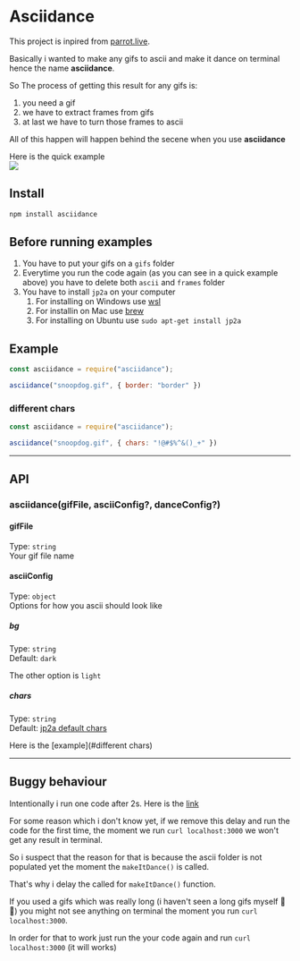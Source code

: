 # Asciidance

This project is inpired from [parrot.live](https://github.com/hugomd/parrot.live).  

Basically i wanted to make any gifs to ascii and make it dance on terminal hence the name **asciidance**.  

So The process of getting this result for any gifs is:  

1. you need a gif
2. we have to extract frames from gifs
3. at last we have to turn those frames to ascii

All of this happen will happen behind the secene when you use **asciidance**  

Here is the quick example  
![](./tutorial//quick-example.gif)  

## Install

```bash
npm install asciidance
```

## Before running examples

1. You have to put your gifs on a `gifs` folder  
2. Everytime you run the code again (as you can see in a quick example above) you have to delete both `ascii` and `frames` folder  
3. You have to install `jp2a` on your computer 
   1. For installing on Windows use [wsl](https://docs.microsoft.com/en-us/windows/wsl/install)
   2. For installin on Mac use [brew](https://formulae.brew.sh/formula/jp2a)
   3. For installing on Ubuntu use `sudo apt-get install jp2a`


## Example

```js 
const asciidance = require("asciidance");

asciidance("snoopdog.gif", { border: "border" })
```

### different chars

```js 
const asciidance = require("asciidance");

asciidance("snoopdog.gif", { chars: "!@#$%^&()_+" })
```

---

## API

### asciidance(gifFile, asciiConfig?, danceConfig?)  

#### gifFile  

Type: `string`  
Your gif file name

#### asciiConfig

Type: `object`  
Options for how you ascii should look like  

##### bg

Type: `string`  
Default: `dark`  

The other option is `light`


##### chars

Type: `string`  
Default: [jp2a default chars](https://csl.name/jp2a/)  

Here is the [example](#different chars)

---
## Buggy behaviour

Intentionally i run one code after 2s. Here is the [link](https://github.com/DanielCodex/asciidance/blob/071add85490b1a6551eefec6e78115c0a105b938/index.js#L46)  

For some reason which i don't know yet, if we remove this delay and run the code for the first time, the moment we run `curl localhost:3000` we won't get any result in terminal.  

So i suspect that the reason for that is because the ascii folder is not populated yet the moment the `makeItDance()` is called.  

That's why i delay the called for `makeItDance()` function.  

If you used a gifs which was really long (i haven't seen a long gifs myself 🤔😂) you might not see anything on terminal the moment you run `curl localhost:3000`.  

In order for that to work just run the your code again and run `curl localhost:3000` (it will works)

